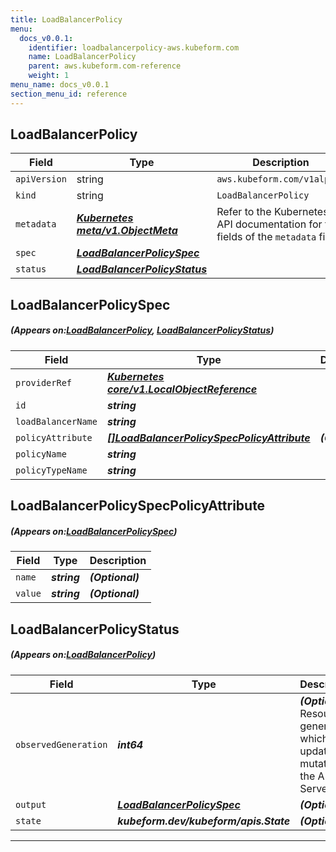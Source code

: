 ```yaml
---
title: LoadBalancerPolicy
menu:
  docs_v0.0.1:
    identifier: loadbalancerpolicy-aws.kubeform.com
    name: LoadBalancerPolicy
    parent: aws.kubeform.com-reference
    weight: 1
menu_name: docs_v0.0.1
section_menu_id: reference
---
```


## LoadBalancerPolicy
| Field | Type | Description |
| ------ | ----- | ----------- |
| `apiVersion` | string | `aws.kubeform.com/v1alpha1` |
|    `kind` | string | `LoadBalancerPolicy` |
| `metadata` | ***[Kubernetes meta/v1.ObjectMeta](https://kubernetes.io/docs/reference/generated/kubernetes-api/v1.13/#objectmeta-v1-meta)***|Refer to the Kubernetes API documentation for the fields of the `metadata` field.|
| `spec` | ***[LoadBalancerPolicySpec](#LoadBalancerPolicySpec)***||
| `status` | ***[LoadBalancerPolicyStatus](#LoadBalancerPolicyStatus)***||
## LoadBalancerPolicySpec
##### (Appears on:[LoadBalancerPolicy](#LoadBalancerPolicy), [LoadBalancerPolicyStatus](#LoadBalancerPolicyStatus))
| Field | Type | Description |
| ------ | ----- | ----------- |
| `providerRef` | ***[Kubernetes core/v1.LocalObjectReference](https://kubernetes.io/docs/reference/generated/kubernetes-api/v1.13/#localobjectreference-v1-core)***||
| `id` | ***string***||
| `loadBalancerName` | ***string***||
| `policyAttribute` | ***[[]LoadBalancerPolicySpecPolicyAttribute](#LoadBalancerPolicySpecPolicyAttribute)***| ***(Optional)*** |
| `policyName` | ***string***||
| `policyTypeName` | ***string***||
## LoadBalancerPolicySpecPolicyAttribute
##### (Appears on:[LoadBalancerPolicySpec](#LoadBalancerPolicySpec))
| Field | Type | Description |
| ------ | ----- | ----------- |
| `name` | ***string***| ***(Optional)*** |
| `value` | ***string***| ***(Optional)*** |
## LoadBalancerPolicyStatus
##### (Appears on:[LoadBalancerPolicy](#LoadBalancerPolicy))
| Field | Type | Description |
| ------ | ----- | ----------- |
| `observedGeneration` | ***int64***| ***(Optional)*** Resource generation, which is updated on mutation by the API Server.|
| `output` | ***[LoadBalancerPolicySpec](#LoadBalancerPolicySpec)***| ***(Optional)*** |
| `state` | ***kubeform.dev/kubeform/apis.State***| ***(Optional)*** |
---
